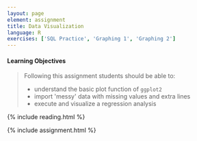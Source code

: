```yaml
---
layout: page
element: assignment
title: Data Visualization
language: R
exercises: ['SQL Practice', 'Graphing 1', 'Graphing 2']
---
```


#### Learning Objectives

> Following this assignment students should be able to:
>
> - understand the basic plot function of `ggplot2`
> - import 'messy' data with missing values and extra lines
> - execute and visualize a regression analysis

{% include reading.html %}

{% include assignment.html %}
